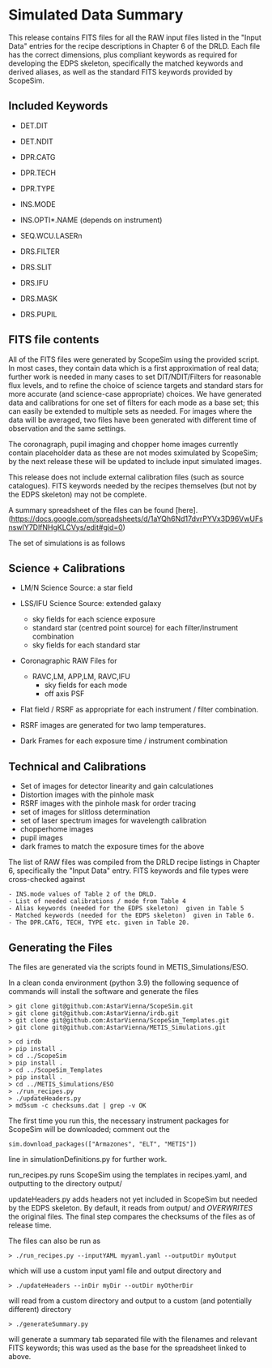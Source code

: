 
# Simulated Data Summary

This release contains FITS files for all the RAW input files listed in the "Input Data" entries for the 
recipe descriptions in Chapter 6 of the DRLD.  Each file has the correct dimensions, plus compliant keywords 
as required for developing the EDPS skeleton, specifically the matched keywords and derived aliases, as well 
as the standard FITS keywords provided by ScopeSim. 

## Included Keywords

 - DET.DIT
 - DET.NDIT
 - DPR.CATG
 - DPR.TECH
 - DPR.TYPE
 - INS.MODE
 - INS.OPTI*.NAME (depends on instrument)
 - SEQ.WCU.LASERn

 - DRS.FILTER
 - DRS.SLIT
 - DRS.IFU
 - DRS.MASK
 - DRS.PUPIL

## FITS file contents

All of the FITS files were generated by ScopeSim using the provided
script. In most cases, they contain data which is a first
approximation of real data; further work is needed in many cases to
set DIT/NDIT/Filters for reasonable flux levels, and to refine the
choice of science targets and standard stars for more accurate (and
science-case appropriate) choices. We have generated data and
calibrations for one set of filters for each mode as a base set; this
can easily be extended to multiple sets as needed. For images where
the data will be averaged, two files have been generated with
different time of observation and the same settings. 

The coronagraph, pupil imaging and chopper home images currently
contain placeholder data as these are not modes sximulated by
ScopeSim; by the next release these will be updated to include input
simulated images.

This release does not include external calibration files (such as source catalogues).
FITS keywords needed by the recipes themselves (but not by the EDPS skeleton) may not
be complete. 

A summary spreadsheet of the files can be found [here].(https://docs.google.com/spreadsheets/d/1aYQh6Nd17dvrPYVx3D96VwUFsnswIY7DlfNHgKLCVys/edit#gid=0)

The set of simulations is as follows

## Science + Calibrations

- LM/N Science Source: a star field 
- LSS/IFU Science Source: extended galaxy

  - sky fields for each science exposure
  - standard star (centred point source) for each filter/instrument combination
  - sky fields for each standard star

- Coronagraphic RAW Files for

   - RAVC,LM, APP,LM, RAVC,IFU
       - sky fields for each mode
       - off axis PSF

- Flat field / RSRF as appropriate for each  instrument / filter combination.
- RSRF images are generated for two lamp temperatures. 

- Dark Frames for each exposure time / instrument combination
   
## Technical and Calibrations

- Set of images for detector linearity and gain calculationes
- Distortion images with the pinhole mask
- RSRF images with the pinhole mask for order tracing
- set of images for slitloss determination
- set of laser spectrum images for wavelength calibration
- chopperhome images
- pupil images
- dark frames to match the exposure times for the above

The list of  RAW files was compiled from the DRLD recipe listings
in Chapter 6, specifically the "Input Data" entry. FITS keywords and file types were
cross-checked against

    - INS.mode values of Table 2 of the DRLD.
    - List of needed calibrations / mode from Table 4
    - Alias keywords (needed for the EDPS skeleton)  given in Table 5
    - Matched keywords (needed for the EDPS skeleton)  given in Table 6.
    - The DPR.CATG, TECH, TYPE etc. given in Table 20.

## Generating the Files

The files are generated via the scripts found in METIS_Simulations/ESO.

In a clean conda environment (python 3.9) the following sequence of commands will
install the software and generate the files

```
> git clone git@github.com:AstarVienna/ScopeSim.git
> git clone git@github.com:AstarVienna/irdb.git
> git clone git@github.com:AstarVienna/ScopeSim_Templates.git
> git clone git@github.com:AstarVienna/METIS_Simulations.git

> cd irdb
> pip install .
> cd ../ScopeSim
> pip install .
> cd ../ScopeSim_Templates
> pip install .
> cd ../METIS_Simulations/ESO
> ./run_recipes.py
> ./updateHeaders.py
> md5sum -c checksums.dat | grep -v OK
```

The first time you run this, the necessary instrument packages for ScopeSim will be downloaded; comment out the 

```
sim.download_packages(["Armazones", "ELT", "METIS"])
```

line in simulationDefinitions.py for further work.

run_recipes.py runs ScopeSim using the templates in recipes.yaml, and outputting to the directory output/

updateHeaders.py adds headers not yet included in ScopeSim but needed by the EDPS skeleton. By default, it reads from output/ and *OVERWRITES* the original files. The final step compares the checksums of the files as of release time. 

The files can also be run as

```
> ./run_recipes.py --inputYAML myyaml.yaml --outputDir myOutput
```

which will use a custom input yaml file and output directory and

```
> ./updateHeaders --inDir myDir --outDir myOtherDir
```

will read from a custom directory and output to a custom (and potentially different) directory

```
> ./generateSummary.py
```

will generate a summary tab separated file with the filenames and relevant FITS keywords; this was
used as the base for the spreadsheet linked to above.





